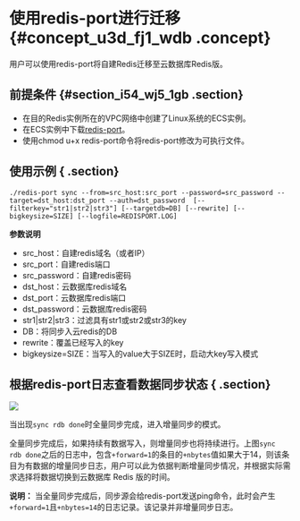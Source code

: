# 使用redis-port进行迁移 {#concept_u3d_fj1_wdb .concept}

用户可以使用redis-port将自建Redis迁移至云数据库Redis版。

## 前提条件 {#section_i54_wj5_1gb .section}

-   在目的Redis实例所在的VPC网络中创建了Linux系统的ECS实例。
-   在ECS实例中下载[redis-port](http://docs-aliyun.cn-hangzhou.oss.aliyun-inc.com/assets/attach/85829/cn_zh/1533199526614/redis-port%282%29?spm=a2c4g.11186623.2.10.1b5447ceE6Wtwt)。
-   使用chmod u+x redis-port命令将redis-port修改为可执行文件。

## 使用示例 { .section}

```
./redis-port sync --from=src_host:src_port --password=src_password --target=dst_host:dst_port --auth=dst_password  [--filterkey="str1|str2|str3"] [--targetdb=DB] [--rewrite] [--bigkeysize=SIZE] [--logfile=REDISPORT.LOG]
```

**参数说明**

-   src\_host：自建redis域名（或者IP）
-   src\_port：自建redis端口
-   src\_password：自建redis密码
-   dst\_host：云数据库redis域名
-   dst\_port：云数据库redis端口
-   dst\_password：云数据库redis密码
-   str1|str2|str3：过滤具有str1或str2或str3的key
-   DB：将同步入云redis的DB
-   rewrite：覆盖已经写入的key
-   bigkeysize=SIZE：当写入的value大于SIZE时，启动大key写入模式

## 根据redis-port日志查看数据同步状态 { .section}

![](http://static-aliyun-doc.oss-cn-hangzhou.aliyuncs.com/assets/img/3157/15471724122803_zh-CN.png)

当出现`sync rdb done`时全量同步完成，进入增量同步的模式。

全量同步完成后，如果持续有数据写入，则增量同步也将持续进行。上图`sync rdb done`之后的日志中，包含`+forward=1`的条目的`+nbytes`值如果大于14，则该条目为有数据的增量同步日志，用户可以此为依据判断增量同步情况，并根据实际需求选择将数据切换到云数据库 Redis 版的时间。

**说明：** 当全量同步完成后，同步源会给redis-port发送ping命令，此时会产生`+forward=1`且`+nbytes=14`的日志记录。该记录并非增量同步日志。

